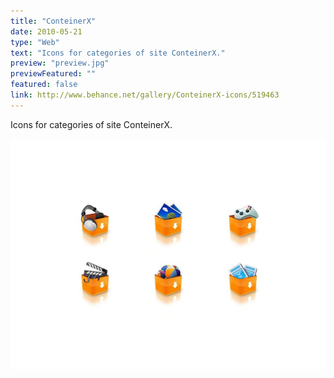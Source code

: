 ```yaml
---
title: "ConteinerX"
date: 2010-05-21
type: "Web"
text: "Icons for categories of site ConteinerX."
preview: "preview.jpg"
previewFeatured: ""
featured: false
link: http://www.behance.net/gallery/ConteinerX-icons/519463
---
```

<div class="description">

Icons for categories of site ConteinerX.

</div>

![](1.jpg)
